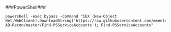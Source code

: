 
###PowerShell###

	powershell -exec bypass -Command "IEX (New-Object Net.WebClient).DownloadString('https://raw.githubusercontent.com/msenturk/PowerShell-AD-Recon/master/Find-PSServiceAccounts'); Find-PSServiceAccounts"

 
 

